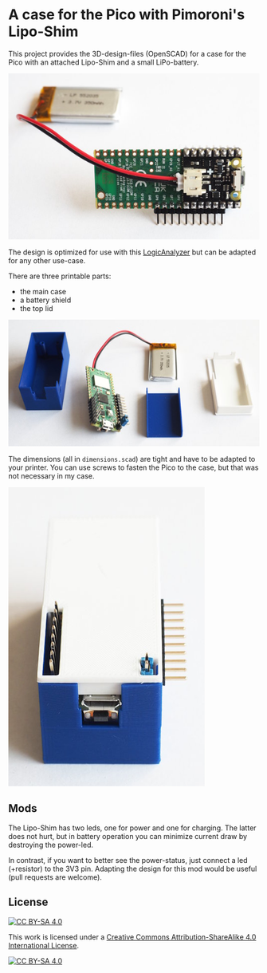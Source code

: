 A case for the Pico with Pimoroni's Lipo-Shim
=============================================

This project provides the 3D-design-files (OpenSCAD) for a case
for the Pico with an attached Lipo-Shim and a small LiPo-battery.

![](bottom.jpg)

The design is optimized for use with this
[LogicAnalyzer](https://github.com/gusmanb/logicanalyzer) but can
be adapted for any other use-case.

There are three printable parts:

  - the main case
  - a battery shield
  - the top lid

![](parts.jpg)

The dimensions (all in `dimensions.scad`) are tight and have to be
adapted to your printer. You can use screws to fasten the Pico to
the case, but that was not necessary in my case.

![](complete.jpg)


Mods
----

The Lipo-Shim has two leds, one for power and one for charging. The
latter does not hurt, but in battery operation you can minimize
current draw by destroying the power-led.

In contrast, if you want to better see the power-status, just connect
a led (+resistor) to the 3V3 pin. Adapting the design for this
mod would be useful (pull requests are welcome). 




License
-------

[![CC BY-SA 4.0][cc-by-sa-shield]][cc-by-sa]

This work is licensed under a
[Creative Commons Attribution-ShareAlike 4.0 International
License][cc-by-sa].

[![CC BY-SA 4.0][cc-by-sa-image]][cc-by-sa]

[cc-by-sa]: http://creativecommons.org/licenses/by-sa/4.0/
[cc-by-sa-image]: https://licensebuttons.net/l/by-sa/4.0/88x31.png
[cc-by-sa-shield]:
https://img.shields.io/badge/License-CC%20BY--SA%204.0-lightgrey.svg
